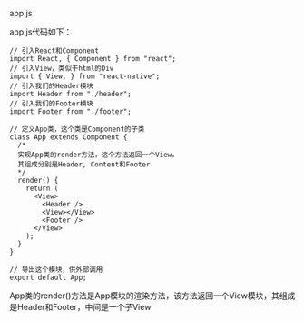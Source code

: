 app.js

app.js代码如下：

```
// 引入React和Component
import React, { Component } from "react";
// 引入View，类似于html的Div
import { View, } from "react-native";
// 引入我们的Header模块
import Header from "./header";
// 引入我们的Footer模块
import Footer from "./footer";

// 定义App类，这个类是Component的子类
class App extends Component {
  /*
  实现App类的render方法，这个方法返回一个View，
  其组成分别是Header, Content和Footer
  */
  render() {
    return (
      <View>
        <Header />
        <View></View>
        <Footer />
      </View>
    );
  }
}

// 导出这个模块，供外部调用
export default App;
```

App类的render()方法是App模块的渲染方法，该方法返回一个View模块，其组成是Header和Footer，中间是一个子View